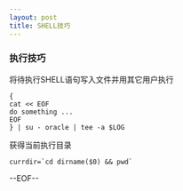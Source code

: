 ```yaml
---
layout: post
title: SHELL技巧
---
```

### 执行技巧 ###
将待执行SHELL语句写入文件并用其它用户执行

    {
    cat << EOF
    do something ...
    EOF
    } | su - oracle | tee -a $LOG

获得当前执行目录

    currdir=`cd dirname($0) && pwd`

--EOF--
